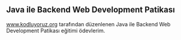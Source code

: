 ## Java ile Backend Web Development Patikası  
www.kodluyoruz.org tarafından düzenlenen Java ile Backend Web Development Patikası eğitimi ödevlerim.


